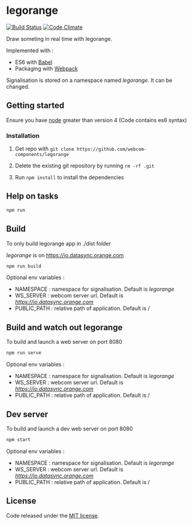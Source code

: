 # legorange

[![Build Status](https://travis-ci.org/webcom-components/legorange.svg?branch=master)](https://travis-ci.org/webcom-components/legorange)
[![Code Climate](https://codeclimate.com/github/webcom-components/legorange/badges/gpa.svg)](https://codeclimate.com/github/webcom-components/legorange)

Draw someting in real time with legorange.

Implemented with :
- ES6 with [Babel](https://babeljs.io/)
- Packaging with [Webpack](http://webpack.github.io/)

Signalisation is stored on a namespace named *legorange*. It can be changed.

## Getting started

Ensure you have [node](https://nodejs.org/en/) greater than version 4 (Code contains es6 syntax)

### Installation

1. Get repo with `git clone https://github.com/webcom-components/legorange`

2. Delete the existing git repository by running `rm -rf .git`

3. Run `npm install` to install the dependencies


## Help on tasks

```bash
npm run
```

## Build

To only build legorange app in ./dist folder

*legorange* is on https://io.datasync.orange.com

```bash
npm run build
```

Optional env variables :
- NAMESPACE : namespace for signalisation. Default is *legorange*
- WS_SERVER : webcom server url. Default is *https://io.datasync.orange.com*
- PUBLIC_PATH : relative path of application. Default is /
	
## Build and watch out legorange

To build and launch a web server on port 8080

```bash
npm run serve
```

Optional env variables :
- NAMESPACE : namespace for signalisation. Default is *legorange*
- WS_SERVER : webcom server url. Default is *https://io.datasync.orange.com*
- PUBLIC_PATH : relative path of application. Default is /


## Dev server 

To build and launch a dev web server on port 8080

```bash
npm start
```

Optional env variables :
- NAMESPACE : namespace for signalisation. Default is *legorange*
- WS_SERVER : webcom server url. Default is *https://io.datasync.orange.com*
- PUBLIC_PATH : relative path of application. Default is /


## License

Code released under the [MIT license](https://github.com/webcom-components/visio-sample/blob/master/LICENSE).
